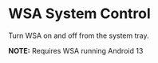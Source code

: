 # WSA System Control
Turn WSA on and off from the system tray.

**NOTE:** Requires WSA running Android 13
